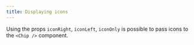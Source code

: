 ```yaml
---
title: Displaying icons
---
```


Using the props `iconRight`, `iconLeft`, `iconOnly` is possible to pass icons to the `<Chip />` component.
